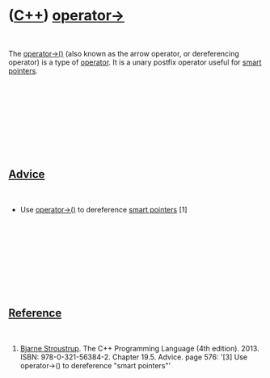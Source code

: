 
 

 

 

 

 

([C++](Cpp.md)) [operator-&gt;](CppArrowOperator.md)
======================================================

 

The [operator-&gt;()](CppArrowOperator.md) (also known as the arrow
operator, or dereferencing operator) is a type of
[operator](CppOperator.md). It is a unary postfix operator useful for
[smart pointers](CppSmartPointer.md).

 

 

 

 

 

[Advice](CppAdvice.md)
-----------------------

 

-   Use [operator-&gt;()](CppArrowOperator.md) to dereference [smart
    pointers](CppSmartPointer.md) \[1\]

 

 

 

 

 

[Reference](CppReferences.md)
------------------------------

 

1.  [Bjarne Stroustrup](CppBjarneStroustrup.md). The C++ Programming
    Language (4th edition). 2013. ISBN: 978-0-321-56384-2. Chapter 19.5.
    Advice. page 576: '\[3\] Use operator-&gt;() to dereference "smart
    pointers"'

 

 

 

 

 

